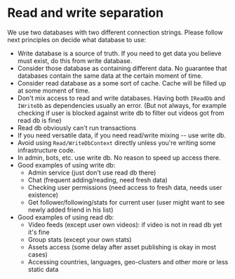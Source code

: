 # Read and write separation

We use two databases with two different connection strings.
Please follow next principles on decide what database to use:

- Write database is a source of truth.
  If you need to get data you believe must exist, do this from write database.
- Consider those database as containing different data.
  No guarantee that databases contain the same data at the certain moment of time.
- Consider read database as a some sort of cache.
  Cache will be filled up at some moment of time.
- Don't mix access to read and write databases.
  Having both `IReadDb` and `IWriteDb` as dependencies usually an error.
  (But not always, for example checking if user is blocked against write db
  to filter out videos got from read db is fine)
- Read db obviously can't run transactions
- If you need versatile data, if you need read/write mixing -- use write db.
- Avoid using `Read/WriteDbContext` directly unless you're writing some infrastructure code.
- In admin, bots, etc. use write db. No reason to speed up access there.
- Good examples of using write db:
    - Admin service (just don't use read db there)
    - Chat (frequent adding/reading, need fresh data)
    - Checking user permissions (need access to fresh data, needs user existence)
    - Get follower/following/stats for current user (user might want to see newly added friend in his list)
- Good examples of using read db:
    - Video feeds (except user own videos): if video is not in read db yet it's fine
    - Group stats (except your own stats)
    - Assets access (some delay after asset publishing is okay in most cases)
    - Accessing countries, languages, geo-clusters and other more or less static data
